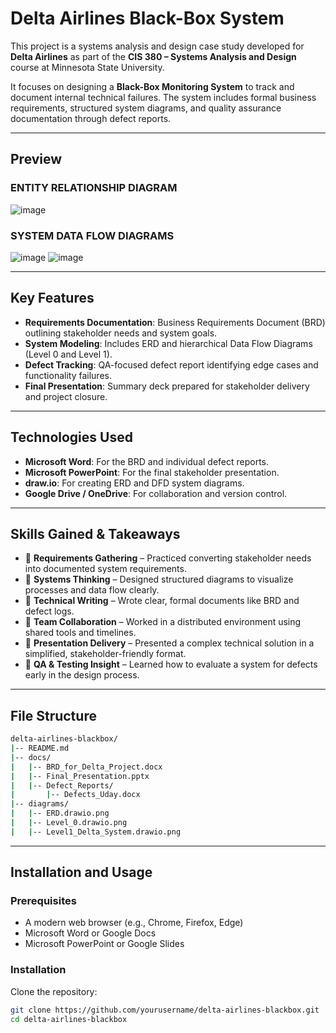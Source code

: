 # Delta Airlines Black-Box System



This project is a systems analysis and design case study developed for **Delta Airlines** as part of the **CIS 380 – Systems Analysis and Design** course at Minnesota State University.

It focuses on designing a **Black-Box Monitoring System** to track and document internal technical failures. The system includes formal business requirements, structured system diagrams, and quality assurance documentation through defect reports.

---

## Preview

### ENTITY RELATIONSHIP DIAGRAM  
![image](https://github.com/user-attachments/assets/983d59b5-e3f2-4db5-89b8-e041a1747a1d)

### SYSTEM DATA FLOW DIAGRAMS  
![image](https://github.com/user-attachments/assets/521de669-60c5-43d4-b796-f74ec6cbe888) 
![image](https://github.com/user-attachments/assets/347746b0-8042-4291-8a71-1d25c0fc9ed4)

---

## Key Features

- **Requirements Documentation**: Business Requirements Document (BRD) outlining stakeholder needs and system goals.
- **System Modeling**: Includes ERD and hierarchical Data Flow Diagrams (Level 0 and Level 1).
- **Defect Tracking**: QA-focused defect report identifying edge cases and functionality failures.
- **Final Presentation**: Summary deck prepared for stakeholder delivery and project closure.

---
## Technologies Used

- **Microsoft Word**: For the BRD and individual defect reports.
- **Microsoft PowerPoint**: For the final stakeholder presentation.
- **draw.io**: For creating ERD and DFD system diagrams.
- **Google Drive / OneDrive**: For collaboration and version control.

---

## Skills Gained & Takeaways

- 📌 **Requirements Gathering** – Practiced converting stakeholder needs into documented system requirements.
- 📌 **Systems Thinking** – Designed structured diagrams to visualize processes and data flow clearly.
- 📌 **Technical Writing** – Wrote clear, formal documents like BRD and defect logs.
- 📌 **Team Collaboration** – Worked in a distributed environment using shared tools and timelines.
- 📌 **Presentation Delivery** – Presented a complex technical solution in a simplified, stakeholder-friendly format.
- 📌 **QA & Testing Insight** – Learned how to evaluate a system for defects early in the design process.

---

## File Structure

```bash
delta-airlines-blackbox/
|-- README.md
|-- docs/
|   |-- BRD_for_Delta_Project.docx
|   |-- Final_Presentation.pptx
|   |-- Defect_Reports/
|       |-- Defects_Uday.docx
|-- diagrams/
|   |-- ERD.drawio.png
|   |-- Level_0.drawio.png
|   |-- Level1_Delta_System.drawio.png
```
---

## Installation and Usage

### Prerequisites

- A modern web browser (e.g., Chrome, Firefox, Edge)
- Microsoft Word or Google Docs
- Microsoft PowerPoint or Google Slides

### Installation

Clone the repository:
```bash
git clone https://github.com/yourusername/delta-airlines-blackbox.git
cd delta-airlines-blackbox

